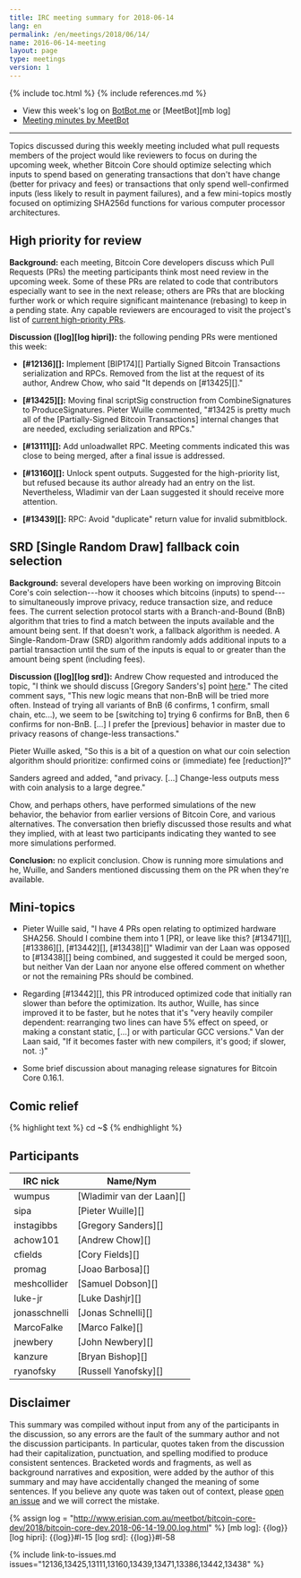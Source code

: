 ```yaml
---
title: IRC meeting summary for 2018-06-14
lang: en
permalink: /en/meetings/2018/06/14/
name: 2016-06-14-meeting
layout: page
type: meetings
version: 1
---
```

{% include toc.html %}
{% include references.md %}

- View this week's log on [BotBot.me][bbm log] or [MeetBot][mb log]
- [Meeting minutes by MeetBot][mb minutes]

---

Topics discussed during this weekly meeting included what pull requests
members of the project would like reviewers to focus on during the
upcoming week, whether Bitcoin Core should optimize selecting which
inputs to spend based on generating transactions that don't have change
(better for privacy and fees) or transactions that only spend
well-confirmed inputs (less likely to result in payment failures), and a
few mini-topics mostly focused on optimizing SHA256d functions for
various computer processor architectures.

## High priority for review

**Background:** each meeting, Bitcoin Core developers discuss which Pull
Requests (PRs) the meeting participants think most need review in the
upcoming week.  Some of these PRs are related to code that contributors
especially want to see in the next release; others are PRs that are
blocking further work or which require significant maintenance (rebasing)
to keep in a pending state.  Any capable reviewers are encouraged to
visit the project's list of [current high-priority
PRs][].

**Discussion ([log][log hipri]):** the following pending PRs were
mentioned this week:

- **[#12136][]:** Implement [BIP174][] Partially Signed Bitcoin Transactions
  serialization and RPCs.  Removed from the list at the request of its
  author, Andrew Chow, who said "It depends on [#13425][]."

- **[#13425][]:** Moving final scriptSig construction from
  CombineSignatures to ProduceSignatures.  Pieter Wuille commented,
  "#13425 is pretty much all of the [Partially-Signed Bitcoin
  Transactions] internal changes that are needed, excluding
  serialization and RPCs."

- **[#13111][]:** Add unloadwallet RPC.  Meeting comments indicated this
  was close to being merged, after a final issue is addressed.

- **[#13160][]:** Unlock spent outputs.  Suggested for the high-priority
  list, but refused because its author already had an entry on the list.
  Nevertheless, Wladimir van der Laan suggested it should receive more
  attention.

- **[#13439][]:** RPC: Avoid "duplicate" return value for invalid
  submitblock.

## SRD [Single Random Draw] fallback coin selection

**Background:** several developers have been working on improving
Bitcoin Core's coin selection---how it chooses which bitcoins (inputs)
to spend---to simultaneously improve privacy, reduce transaction size,
and reduce fees.  The current selection protocol starts with a
Branch-and-Bound (BnB) algorithm that tries to find a match between the
inputs available and the amount being sent.  If that doesn't work, a
fallback algorithm is needed.  A Single-Random-Draw (SRD) algorithm
randomly adds additional inputs to a partial transaction until the sum
of the inputs is equal to or greater than the amount being spent
(including fees).

**Discussion ([log][log srd]):** Andrew Chow requested and introduced
the topic, "I think we should discuss [Gregory Sanders's] point
[here][instagibbs comment]."  The cited comment says, "This new logic
means that non-BnB will be tried more often.  Instead of trying all
variants of BnB (6 confirms, 1 confirm, small chain, etc...), we seem to
be [switching to] trying 6 confirms for BnB, then 6 confirms for
non-BnB. [...]  I prefer the [previous] behavior in master due to
privacy reasons of change-less transactions."

Pieter Wuille asked, "So this is a bit of a question on what our coin
selection algorithm should prioritize: confirmed coins or (immediate)
fee [reduction]?"

Sanders agreed and added, "and privacy.  [...] Change-less outputs mess
with coin analysis to a large degree."

Chow, and perhaps others, have performed simulations of the new
behavior, the behavior from earlier versions of Bitcoin Core, and
various alternatives.  The conversation then briefly discussed those
results and what they implied, with at least two participants indicating
they wanted to see more simulations performed.

**Conclusion:** no explicit conclusion.  Chow is running more
simulations and he, Wuille, and Sanders mentioned discussing them on the
PR when they're available.

## Mini-topics

- Pieter Wuille said, "I have 4 PRs open relating to optimized hardware
  SHA256.  Should I combine them into 1 [PR], or leave like this?
  [#13471][], [#13386][], [#13442][], [#13438][]" Wladimir van der Laan
  was opposed to [#13438][] being combined, and suggested it could be
  merged soon, but neither Van der Laan nor anyone else offered comment
  on whether or not the remaining PRs should be combined.

- Regarding [#13442][], this PR introduced optimized code that initially
  ran slower than before the optimization.  Its author, Wuille, has
  since improved it to be faster, but he notes that it's "very heavily
  compiler dependent: rearranging two lines can have 5% effect on speed,
  or making a constant static, [...] or with particular GCC versions."
  Van der Laan said, "If it becomes faster with new compilers, it's
  good; if slower, not. :)"

- Some brief discussion about managing release signatures for Bitcoin
  Core 0.16.1.

## Comic relief

{% highlight text %}
<ryanofsky> cd
  <cfields> ~$
{% endhighlight %}

## Participants

| IRC nick        | Name/Nym                  |
|-----------------|---------------------------|
| wumpus          | [Wladimir van der Laan][] |
| sipa            | [Pieter Wuille][]         |
| instagibbs      | [Gregory Sanders][]       |
| achow101        | [Andrew Chow][]           |
| cfields         | [Cory Fields][]           |
| promag          | [Joao Barbosa][]          |
| meshcollider    | [Samuel Dobson][]         |
| luke-jr         | [Luke Dashjr][]           |
| jonasschnelli   | [Jonas Schnelli][]        |
| MarcoFalke      | [Marco Falke][]           |
| jnewbery        | [John Newbery][]          |
| kanzure         | [Bryan Bishop][]          |
| ryanofsky       | [Russell Yanofsky][]      |

## Disclaimer

This summary was compiled without input from any of the participants in
the discussion, so any errors are the fault of the summary author and
not the discussion participants.  In particular, quotes taken from the
discussion had their capitalization, punctuation, and spelling modified
to produce consistent sentences.  Bracketed words and fragments, as well
as background narratives and exposition, were added by the author of
this summary and may have accidentally changed the meaning of some
sentences.  If you believe any quote was taken out of context, please
[open an issue](https://github.com/bitcoin-core/bitcoincore.org/issues/new)
and we will correct the mistake.

[bbm log]: https://botbot.me/freenode/bitcoin-core-dev/msg/101130091/

[mb minutes]: http://www.erisian.com.au/meetbot/bitcoin-core-dev/2018/bitcoin-core-dev.2018-06-07-19.00.html
[current high-priority PRs]: https://github.com/bitcoin/bitcoin/projects/8
[instagibbs comment]: https://github.com/bitcoin/bitcoin/pull/13307#discussion_r192899180


{% assign log = "http://www.erisian.com.au/meetbot/bitcoin-core-dev/2018/bitcoin-core-dev.2018-06-14-19.00.log.html" %}
[mb log]: {{log}}
[log hipri]: {{log}}#l-15
[log srd]: {{log}}#l-58

{% include link-to-issues.md issues="12136,13425,13111,13160,13439,13471,13386,13442,13438" %}
